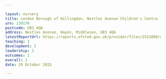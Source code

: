 ```yaml
---

layout: nursery
title: London Borough of Hillingdon, Nestles Avenue Children's Centre
urn: 139176
postcode: UB3 4QA
address: Nestles Avenue, Hayes, Middlesex, UB3 4QA
latestReportUrl: https://reports.ofsted.gov.uk/provider/files/2521089/urn/139176.pdf
teaching: 1
development: 1
leadership: 1
outcomes: 1
overall: 1
date: 20 October 2015

---
```

